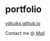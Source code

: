 # portfolio
[ydkulks.github.io](https://ydkulks.github.io)

Contact me @ [*Mail*](mailto:ydkulks2@gmail.com)
